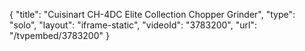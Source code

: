 {
    "title": "Cuisinart CH-4DC Elite Collection Chopper Grinder",
    "type": "solo",
    "layout": "iframe-static",
    "videoId": "3783200",
    "url": "\/tvpembed\/3783200"
}